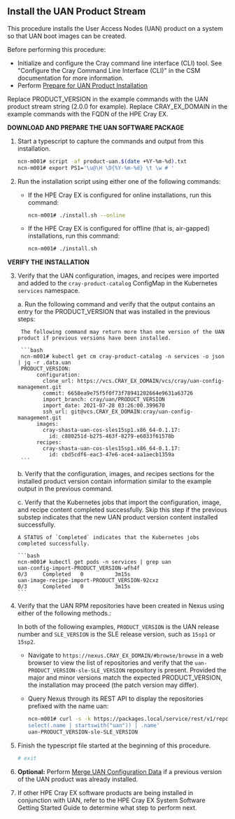 ## Install the UAN Product Stream

This procedure installs the User Access Nodes \(UAN\) product on a system so that UAN boot images can be created.

Before performing this procedure:

- Initialize and configure the Cray command line interface \(CLI\) tool. See "Configure the Cray Command Line Interface \(CLI\)" in the CSM documentation for more information.
- Perform [Prepare for UAN Product Installation](installation_prereqs/Prepare_For_UAN_Product_Installation.md#prepare-for-uan-product-installation)

Replace PRODUCT\_VERSION in the example commands with the UAN product stream string \(2.0.0 for example\). Replace CRAY\_EX\_DOMAIN in the example commands with the FQDN of the HPE Cray EX.

**DOWNLOAD AND PREPARE THE UAN SOFTWARE PACKAGE**

1. Start a typescript to capture the commands and output from this installation.

    ```bash
    ncn-m001# script -af product-uan.$(date +%Y-%m-%d).txt 
    ncn-m001# export PS1='\u@\H \D{%Y-%m-%d} \t \w # '
    ```

2. Run the installation script using either one of the following commands:

    - If the HPE Cray EX is configured for online installations, run this command:

        ```bash
        ncn-m001# ./install.sh --online
        ```

    - If the HPE Cray EX is configured for offline \(that is, air-gapped\) installations, run this command:

        ```bash
        ncn-m001# ./install.sh
        ```

**VERIFY THE INSTALLATION**

3. Verify that the UAN configuration, images, and recipes were imported and added to the `cray-product-catalog` ConfigMap in the Kubernetes `services` namespace.

    a. Run the following command and verify that the output contains an entry for the PRODUCT\_VERSION that was installed in the previous steps:

        The following command may return more than one version of the UAN product if previous versions have been installed.

        ```bash
        ncn-m001# kubectl get cm cray-product-catalog -n services -o json | jq -r .data.uan
        PRODUCT_VERSION:
             configuration:
               clone_url: https://vcs.CRAY_EX_DOMAIN/vcs/cray/uan-config-management.git
               commit: 6658ea9e75f5f0f73f78941202664e9631a63726
               import_branch: cray/uan/PRODUCT_VERSION
               import_date: 2021-07-28 03:26:00.399670
               ssh_url: git@vcs.CRAY_EX_DOMAIN:cray/uan-config-management.git
             images:
               cray-shasta-uan-cos-sles15sp1.x86_64-0.1.17:
                 id: c880251d-b275-463f-8279-e6033f61578b
             recipes:
               cray-shasta-uan-cos-sles15sp1.x86_64-0.1.17:
                 id: cbd5cdf6-eac3-47e6-ace4-aa1aecb1359a
        ```

    b. Verify that the configuration, images, and recipes sections for the installed product version contain information similar to the example output in the previous command.

    c. Verify that the Kubernetes jobs that import the configuration, image, and recipe content completed successfully. Skip this step if the previous substep indicates that the new UAN product version content installed successfully.
       
       A STATUS of `Completed` indicates that the Kubernetes jobs completed successfully.

       ```bash
       ncn-m001# kubectl get pods -n services | grep uan
       uan-config-import-PRODUCT_VERSION-wfh4f                                  0/3     Completed   0          3m15s
       uan-image-recipe-import-PRODUCT_VERSION-92cxz                            0/3     Completed   0          3m15s
       ```

4. Verify that the UAN RPM repositories have been created in Nexus using either of the following methods.:

   In both of the following examples, `PRODUCT_VERSION` is the UAN release number and `SLE_VERSION` is the SLE release version, such as `15sp1` or `15sp2`.

    - Navigate to `https://nexus.CRAY_EX_DOMAIN/#browse/browse` in a web browser to view the list of repositories and verify that the `uan-PRODUCT_VERSION-sle-SLE_VERSION` repository is present. Provided the major and minor versions match the expected PRODUCT\_VERSION, the installation may proceed (the patch version may differ).

    - Query Nexus through its REST API to display the repositories prefixed with the name uan:

        ```bash
        ncn-m001# curl -s -k https://packages.local/service/rest/v1/repositories | jq -r '.[] | \
        select(.name | startswith("uan")) | .name'
        uan-PRODUCT_VERSION-sle-SLE_VERSION
        ```

5. Finish the typescript file started at the beginning of this procedure.

    ```bash
    # exit
    ```

6. **Optional:** Perform [Merge UAN Configuration Data](../upgrade/Merge_UAN_Configuration_Data.md#merge-uan-configuration-data) if a previous version of the UAN product was already installed.

7. If other HPE Cray EX software products are being installed in conjunction with UAN, refer to the HPE Cray EX System Software Getting Started Guide to determine what step to perform next.
